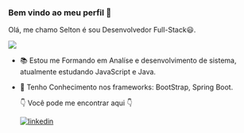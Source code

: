 ### Bem vindo ao meu perfil 🖖
 Olá, me chamo Selton é sou Desenvolvedor Full-Stack:smiley:.


![  ](https://camo.githubusercontent.com/2bfe62d89efdc482d3fc7fd0c92e053814b8ec6c/68747470733a2f2f36362e6d656469612e74756d626c722e636f6d2f65353435393561336463386364656330393436323462643765323961376461382f74756d626c725f6e3968666e71366e5247317461303769386f315f3530302e676966)

- 📚 Estou me Formando em Analíse e desenvolvimento de sistema, atualmente estudando JavaScript e Java.
- 🦏 Tenho Conhecimento nos frameworks: BootStrap, Spring Boot.



  👇   Você pode me encontrar aqui 👇
 
   [![linkedin](https://user-images.githubusercontent.com/37448340/87230217-d1223200-c384-11ea-83c1-27175c5f45b2.png)](https://www.linkedin.com/in/selton-alves-38b548234/)
